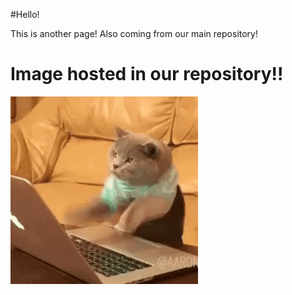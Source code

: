 #Hello! 

This is another page! Also coming from our main repository! 

# Image hosted in our repository!!

![dev cat](images/devcat.gif "Dev cat")